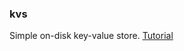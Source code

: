### kvs

Simple on-disk key-value store.
[Tutorial](https://github.com/pingcap/talent-plan/tree/master/courses/rust/projects)
